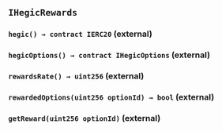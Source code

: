 ## `IHegicRewards`






### `hegic() → contract IERC20` (external)





### `hegicOptions() → contract IHegicOptions` (external)





### `rewardsRate() → uint256` (external)





### `rewardedOptions(uint256 optionId) → bool` (external)





### `getReward(uint256 optionId)` (external)






